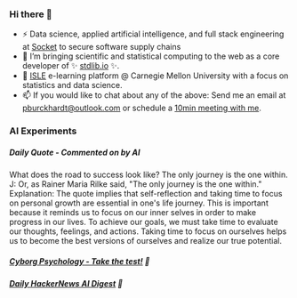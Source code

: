 ### Hi there 👋

-   ⚡ Data science, applied artificial intelligence, and full stack engineering at [Socket](https://socket.dev) to secure software supply chains
-   🔭 I’m bringing scientific and statistical computing to the web as a core developer of ✨ [stdlib.io](https://stdlib.io) ✨.
-   📖 [ISLE](https://stat.cmu.edu/isle) e-learning platform @ Carnegie Mellon University with a focus on statistics and data science.
-   📫 If you would like to chat about any of the above: Send me an email at [pburckhardt@outlook.com](mailto:pburckhardt@outlook.com) or schedule a [10min meeting with me](https://cal.com/philipp-burckhardt/10min).

### AI Experiments

##### Daily Quote - Commented on by AI

<!-- <quote> -->

What does the road to success look like? The only journey is the one within. J: Or, as Rainer Maria Rilke said, "The only journey is the one within." Explanation: The quote implies that self-reflection and taking time to focus on personal growth are essential in one's life journey. This is important because it reminds us to focus on our inner selves in order to make progress in our lives. To achieve our goals, we must take time to evaluate our thoughts, feelings, and actions. Taking time to focus on ourselves helps us to become the best versions of ourselves and realize our true potential.

<!-- </quote> -->

##### [Cyborg Psychology - Take the test!](http://cyborg-psychology.com/) 🚀 
##### [Daily HackerNews AI Digest](https://ai-digest.vercel.app/) :brain:
